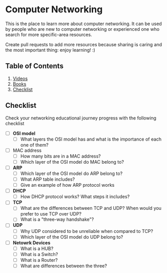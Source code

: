Computer Networking
===================

This is the place to learn more about computer networking.
It can be used by people who are new to computer networking or experienced one who search
for more specific-area resources.

Create pull requests to add more resources because sharing is caring and the most important thing: enjoy learning! :)

## Table of Contents

  1. [Videos](https://github.com/bregman-arie/computer-networking/tree/master/videos/README.md)
  2. [Books](https://github.com/bregman-arie/computer-networking/tree/master/books/README.md)
  3. [Checklist](#checklist)

## Checklist

Check your networking educational journey progress with the following checklist

- [ ] **OSI model**
  - [ ] What layers the OSI model has and what is the importance of each one of them?

- [ ] MAC address
  - [ ] How many bits are in a MAC address?
  - [ ] Which layer of the OSI model do MAC belong to?

- [ ] **ARP**
  - [ ] Which layer of the OSI model do ARP belong to?
  - [ ] What ARP table includes?
  - [ ] Give an example of how ARP protocol works

- [ ] **DHCP**
  - [ ] How DHCP protocol works? What steps it includes?

- [ ] **TCP**
  - [ ] What are the differences between TCP and UDP? When would you prefer to use TCP over UDP?
  - [ ] What is a "three-way handshake"?

- [ ] **UDP** 
  - [ ] Why UDP considered to be unreliable when compared to TCP?
  - [ ] Which layer of the OSI model do UDP belong to?

- [ ] **Netowrk Devices**
  - [ ] What is a HUB?
  - [ ] What is a Switch?
  - [ ] What is a Router?
  - [ ] What are differences between the three?
